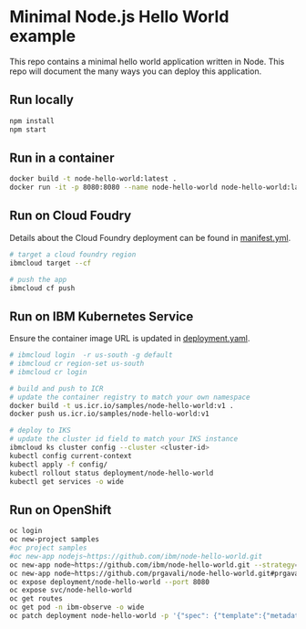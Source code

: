 # Minimal Node.js Hello World example

This repo contains a minimal hello world application written in Node. This repo will document the many ways you can deploy this application.

## Run locally

```bash
npm install
npm start
```

## Run in a container

```bash
docker build -t node-hello-world:latest .
docker run -it -p 8080:8080 --name node-hello-world node-hello-world:latest
```

## Run on Cloud Foudry

Details about the Cloud Foundry deployment can be found in [manifest.yml](manifest.yml).

```bash
# target a cloud foundry region
ibmcloud target --cf

# push the app
ibmcloud cf push
```

## Run on IBM Kubernetes Service

Ensure the container image URL is updated in [deployment.yaml](config/deployment.yaml).

```bash
# ibmcloud login  -r us-south -g default
# ibmcloud cr region-set us-south
# ibmcloud cr login

# build and push to ICR
# update the container registry to match your own namespace
docker build -t us.icr.io/samples/node-hello-world:v1 .
docker push us.icr.io/samples/node-hello-world:v1

# deploy to IKS
# update the cluster id field to match your IKS instance
ibmcloud ks cluster config --cluster <cluster-id>
kubectl config current-context
kubectl apply -f config/
kubectl rollout status deployment/node-hello-world
kubectl get services -o wide
```

## Run on OpenShift

```bash
oc login
oc new-project samples
#oc project samples
#oc new-app nodejs~https://github.com/ibm/node-hello-world.git
oc new-app node~https://github.com/ibm/node-hello-world.git --strategy=docker
oc new-app node~https://github.com/prgavali/node-hello-world.git#prgavali --strategy=docker
oc expose deployment/node-hello-world --port 8080 
oc expose svc/node-hello-world
oc get routes
oc get pod -n ibm-observe -o wide
oc patch deployment node-hello-world -p '{"spec": {"template":{"metadata":{"annotations":{"prometheus.io/path":"/metrics","prometheus.io/port":"8080","prometheus.io/scrape":"true"}}}} }'

```
